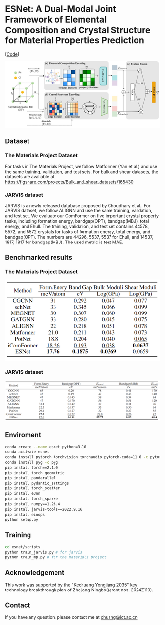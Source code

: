# ESNet: A Dual-Modal Joint Framework of Elemental Composition and Crystal Structure for Material Properties Prediction


[[Code](https://github.com/divelab/AIRS)]


![cover](assets/architecture2.png)

## Dataset

### The Materials Project Dataset

For tasks in The Materials Project, we follow Matformer (Yan et al.) and use the same training, validation, and test sets.
For bulk and shear datasets, the datasets are avaliable at https://figshare.com/projects/Bulk_and_shear_datasets/165430

### JARVIS dataset

JARVIS is a newly released database proposed by Choudhary et al.. For JARVIS dataset, we follow ALIGNN and use the same training, validation, and test set. We evaluate our ComFormer on five important crystal property tasks, including formation energy, bandgap(OPT), bandgap(MBJ), total energy, and Ehull. The training, validation, and test set contains 44578, 5572, and 5572 crystals for tasks of formation energy, total energy, and bandgap(OPT). The numbers are 44296, 5537, 5537 for Ehull, and 14537, 1817, 1817 for bandgap(MBJ). The used metric is test MAE. 


## Benchmarked results

### The Materials Project Dataset
![cover](assets/MP.png)
### JARVIS dataset
![cover](assets/Jarvis.png)


## Enviroment

```bash
conda create --name esnet python=3.10
conda activate esnet
conda install pytorch torchvision torchaudio pytorch-cuda=11.6 -c pytorch -c nvidia # or higher version if you want
conda install pyg -c pyg
pip install torch==2.1.0
pip install torch_geometric
pip install pandarallel
pip install pydantic_settings
pip install torch_scatter
pip install e3nn
pip install torch_sparse
pip install numpy==1.26.4
pip install jarvis-tools==2022.9.16
pip install einops
python setup.py
```

## Training

```bash
cd esnet/scripts
python train_jarvis.py # for jarvis
python train_mp.py # for the materials project
```

## Acknowledgement

This work was supported by the "Kechuang Yongjiang 2035" key technology breakthrough plan of Zhejiang Ningbo((grant nos. 2024Z119).

## Contact

If you have any question, please contact me at chuang@ict.ac.cn.

